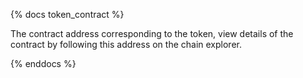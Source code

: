 {% docs token_contract %}

The contract address corresponding to the token, view details of the contract by following this address on the chain explorer.

{% enddocs %}
